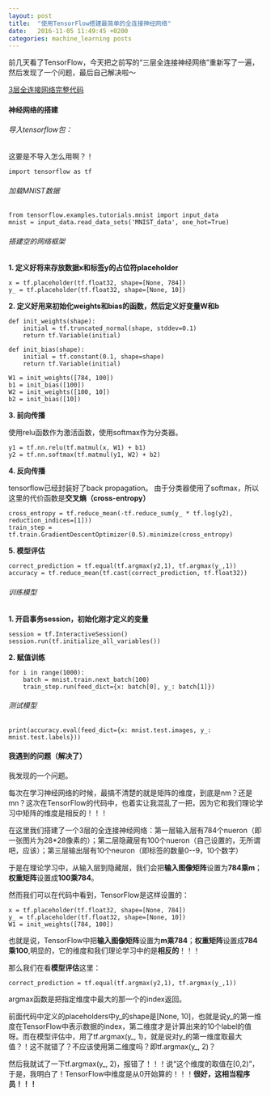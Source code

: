```yaml
---
layout: post
title:  "使用TensorFlow搭建最简单的全连接神经网络"
date:   2016-11-05 11:49:45 +0200
categories: machine_learning posts
---
```


前几天看了TensorFlow，今天把之前写的“三层全连接神经网络”重新写了一遍，然后发现了一个问题，最后自己解决啦～  

[3层全连接网络完整代码][]

[3层全连接网络完整代码]: https://github.com/ShengleiH/machine_learning/blob/master/naiveNN.py


#### 神经网络的搭建

###### 导入tensorflow包：
这要是不导入怎么用啊？！

```
import tensorflow as tf
```

###### 加载MNIST数据

```
from tensorflow.examples.tutorials.mnist import input_data
mnist = input_data.read_data_sets('MNIST_data', one_hot=True)
```

###### 搭建空的网络框架

**1. 定义好将来存放数据x和标签y的占位符placeholder**

```
x = tf.placeholder(tf.float32, shape=[None, 784])
y_ = tf.placeholder(tf.float32, shape=[None, 10])
```

**2. 定义好用来初始化weights和bias的函数，然后定义好变量W和b**

```
def init_weights(shape):
    initial = tf.truncated_normal(shape, stddev=0.1)
    return tf.Variable(initial)

def init_bias(shape):
    initial = tf.constant(0.1, shape=shape)
    return tf.Variable(initial)

W1 = init_weights([784, 100])
b1 = init_bias([100])
W2 = init_weights([100, 10])
b2 = init_bias([10])
```

**3. 前向传播**

使用relu函数作为激活函数，使用softmax作为分类器。

```
y1 = tf.nn.relu(tf.matmul(x, W1) + b1)
y2 = tf.nn.softmax(tf.matmul(y1, W2) + b2)
```

**4. 反向传播**

tensorflow已经封装好了back propagation。
由于分类器使用了softmax，所以这里的代价函数是**交叉熵（cross-entropy）**

```
cross_entropy = tf.reduce_mean(-tf.reduce_sum(y_ * tf.log(y2), reduction_indices=[1]))
train_step = tf.train.GradientDescentOptimizer(0.5).minimize(cross_entropy)
```

**5. 模型评估**

```
correct_prediction = tf.equal(tf.argmax(y2,1), tf.argmax(y_,1))
accuracy = tf.reduce_mean(tf.cast(correct_prediction, tf.float32))
```

###### 训练模型

**1. 开启事务session，初始化刚才定义的变量**

```
session = tf.InteractiveSession()
session.run(tf.initialize_all_variables())
```

**2. 赋值训练**

```
for i in range(1000):
    batch = mnist.train.next_batch(100)
    train_step.run(feed_dict={x: batch[0], y_: batch[1]})
```

###### 测试模型

```
print(accuracy.eval(feed_dict={x: mnist.test.images, y_: mnist.test.labels}))
```

#### 我遇到的问题（解决了）

我发现的一个问题。

每次在学习神经网络的时候，最搞不清楚的就是矩阵的维度，到底是nm？还是mn？这次在TensorFlow的代码中，也着实让我混乱了一把，因为它和我们理论学习中矩阵的维度是相反的！！！

在这里我们搭建了一个3层的全连接神经网络：第一层输入层有784个nueron（即一张图片为28*28像素的）；第二层隐藏层有100个nueron（自己设置的，无所谓吧，应该）；第三层输出层有10个neuron（即标签的数量0--9，10个数字）

于是在理论学习中，从输入层到隐藏层，我们会把**输入图像矩阵**设置为**784乘m**；**权重矩阵**设置成**100乘784**。

然而我们可以在代码中看到，TensorFlow是这样设置的：

```
x = tf.placeholder(tf.float32, shape=[None, 784])
y_ = tf.placeholder(tf.float32, shape=[None, 10])
W1 = init_weights([784, 100])
```

也就是说，TensorFlow中把**输入图像矩阵**设置为**m乘784**；**权重矩阵**设置成**784乘100**,明显的，它的维度和我们理论学习中的是**相反的**！！！


那么我们在看**模型评估**这里：

```
correct_prediction = tf.equal(tf.argmax(y2,1), tf.argmax(y_,1))
```

argmax函数是把指定维度中最大的那一个的index返回。

前面代码中定义的placeholders中y\_的shape是[None, 10]，也就是说y\_的第一维度在TensorFlow中表示数据的index，第二维度才是计算出来的10个label的值呀。而在模型评估中，用了tf.argmax(y\_, 1)，就是说对y_的第一维度取最大值？！这不就错了？不应该使用第二维度吗？即tf.argmax(y\_, 2)？

然后我就试了一下tf.argmax(y\_, 2)，报错了！！！说“这个维度的取值在[0,2)”，于是，我明白了！TensorFlow中维度是从0开始算的！！！**很好，这相当程序员！！！**
